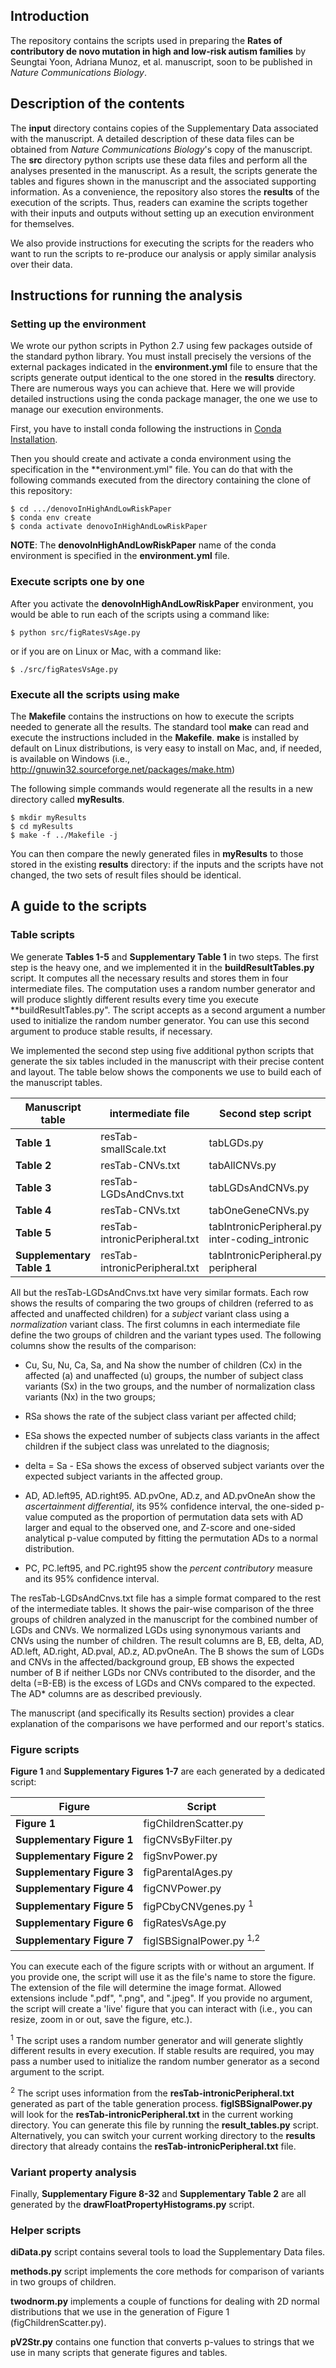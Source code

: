 ## Introduction

The repository contains the scripts used in preparing the **Rates of contributory de novo mutation in high and low-risk autism families** by Seungtai Yoon, Adriana Munoz, et al. manuscript, soon to be published in _Nature Communications Biology_.

## Description of the contents

The **input** directory contains copies of the Supplementary Data associated with the manuscript. A detailed description of these data files can be obtained from _Nature Communications Biology_'s copy of the manuscript. The **src** directory python scripts use these data files and perform all the analyses presented in the manuscript. As a result, the scripts generate the tables and figures shown in the manuscript and the associated supporting information. As a convenience, the repository also stores the **results** of the execution of the scripts. Thus, readers can examine the scripts together with their inputs and outputs without setting up an execution environment for themselves. 

We also provide instructions for executing the scripts for the readers who want to run the scripts to re-produce our analysis or apply similar analysis over their data. 

## Instructions for running the analysis

### Setting up the environment

We wrote our python scripts in Python 2.7 using few packages outside of the standard python library. You must install precisely the versions of the external packages indicated in the **environment.yml** file to ensure that the scripts generate output identical to the one stored in the **results** directory. There are numerous ways you can achieve that. Here we will provide detailed instructions using the conda package manager, the one we use to manage our execution environments.

First, you have to install conda following the instructions in [Conda Installation](https://docs.conda.io/projects/conda/en/latest/user-guide/install/index.html).

Then you should create and activate a conda environment using the specification in the **environment.yml" file. You can do that with the following commands executed from the directory containing the clone of this repository:

    $ cd .../denovoInHighAndLowRiskPaper
    $ conda env create
    $ conda activate denovoInHighAndLowRiskPaper

**NOTE**: The **denovoInHighAndLowRiskPaper** name of the conda environment is specified in the **environment.yml** file. 

### Execute scripts one by one

After you activate the **denovoInHighAndLowRiskPaper** environment, you would be able to run each of the scripts using a command like:

    $ python src/figRatesVsAge.py

or if you are on Linux or Mac, with a command like:

    $ ./src/figRatesVsAge.py

### Execute all the scripts using **make**

The **Makefile** contains the instructions on how to execute the scripts needed to generate all the results. The standard tool **make** can read and execute the instructions included in the **Makefile**. **make** is installed by default on Linux distributions, is very easy to install on Mac, and, if needed, is available on Windows (i.e., http://gnuwin32.sourceforge.net/packages/make.htm)

The following simple commands would regenerate all the results in a new directory called **myResults**. 

    $ mkdir myResults
    $ cd myResults
    $ make -f ../Makefile -j

You can then compare the newly generated files in **myResults** to those stored in the existing **results** directory: if the inputs and the scripts have not changed, the two sets of result files should be identical. 

## A guide to the scripts

### Table scripts

We generate **Tables 1-5** and **Supplementary Table 1** in two steps. The first step is the heavy one, and we implemented it in the **buildResultTables.py** script. It computes all the necessary results and stores them in four intermediate files. The computation uses a random number generator and will produce slightly different results every time you execute **buildResultTables.py". The script accepts as a second argument a number used to initialize the random number generator. You can use this second argument to produce stable results, if necessary. 

We implemented the second step using five additional python scripts that generate the six tables included in the manuscript with their precise content and layout. The table below shows the components we use to build each of the manuscript tables.

| Manuscript table          | intermediate file             | Second step script                             |
|---------------------------|-------------------------------|------------------------------------------------|
| **Table 1**               | resTab-smallScale.txt         | tabLGDs.py                                     |
| **Table 2**               | resTab-CNVs.txt               | tabAllCNVs.py                                  |
| **Table 3**               | resTab-LGDsAndCnvs.txt        | tabLGDsAndCNVs.py                              |
| **Table 4**               | resTab-CNVs.txt               | tabOneGeneCNVs.py                              |
| **Table 5**               | resTab-intronicPeripheral.txt | tabIntronicPeripheral.py inter-coding_intronic |
| **Supplementary Table 1** | resTab-intronicPeripheral.txt | tabIntronicPeripheral.py peripheral            |

All but the resTab-LGDsAndCnvs.txt have very similar formats. Each row shows the results of comparing the two groups of children (referred to as affected and unaffected children) for a *subject* variant class using a *normalization* variant class. The first columns in each intermediate file define the two groups of children and the variant types used. The following columns show the results of the comparison:

  * Cu, Su, Nu, Ca, Sa, and Na show the number of children (Cx) in the affected (a) and unaffected (u) groups, the number of subject class variants (Sx) in the two groups, and the number of normalization class variants (Nx) in the two groups; 

  * RSa	shows the rate of the subject class variant per affected child; 
  
  * ESa	shows the expected number of subjects class variants in the affect children if the subject class was unrelated to the diagnosis;
  
  * delta = Sa - ESa shows the excess of observed subject variants over the expected subject variants in the affected group.
  
  * AD, AD.left95, AD.right95. AD.pvOne, AD.z, and AD.pvOneAn show the *ascertainment differential*, its 95% confidence interval, the one-sided p-value computed as the proportion of permutation data sets with AD larger and equal to the observed one, and Z-score and one-sided analytical p-value computed by fitting the permutation ADs to a normal distribution.

  * PC, PC.left95, and PC.right95 show the *percent contributory* measure and its 95% confidence interval.

The resTab-LGDsAndCnvs.txt file has a simple format compared to the rest of the intermediate tables. 
It shows the pair-wise comparison of the three groups of children analyzed in the manuscript for the combined number of LGDs and CNVs. We normalized LGDs using synonymous variants and CNVs using the number of children. The result columns are B, EB, delta, AD, AD.left, AD.right, AD.pval, AD.z, AD.pvOneAn. The B shows the sum of LGDs and CNVs in the affected/background group, EB shows the expected number of B if neither LGDs nor CNVs contributed to the disorder, and the delta (=B-EB) is the excess of LGDs and CNVs compared to the expected. The AD* columns are as described previously.

The manuscript (and specifically its Results section) provides a clear explanation of the comparisons we have performed and our report's statics. 

### Figure scripts

**Figure 1** and **Supplementary Figures 1-7** are each generated by a dedicated script:

| Figure                     | Script                              |
|----------------------------|-------------------------------------|
| **Figure 1**               | figChildrenScatter.py               |
| **Supplementary Figure 1** | figCNVsByFilter.py                  |
| **Supplementary Figure 2** | figSnvPower.py                      |
| **Supplementary Figure 3** | figParentalAges.py                  |
| **Supplementary Figure 4** | figCNVPower.py                      |
| **Supplementary Figure 5** | figPCbyCNVgenes.py <sup>1</sup>     |
| **Supplementary Figure 6** | figRatesVsAge.py                    |
| **Supplementary Figure 7** | figISBSignalPower.py <sup>1,2</sup> |

You can execute each of the figure scripts with or without an argument. If you provide one, the script will use it as the file's name to store the figure. The extension of the file will determine the image format. Allowed extensions include ".pdf", ".png", and ".jpeg". If you provide no argument, the script will create a 'live' figure that you can interact with (i.e., you can resize, zoom in or out, save the figure, etc.).

<sup>1</sup> The script uses a random number generator and will generate slightly different results in every execution. If stable results are required, you may pass a number used to initialize the random number generator as a second argument to the script. 

<sup>2</sup> The script uses information from the **resTab-intronicPeripheral.txt** generated as part of the table generation process. **figISBSignalPower.py** will look for the **resTab-intronicPeripheral.txt** in the current working directory. You can generate this file by running the **result_tables.py** script. Alternatively, you can switch your current working directory to the **results** directory that already contains the **resTab-intronicPeripheral.txt** file.

### Variant property analysis

Finally, **Supplementary Figure 8-32** and **Supplementary Table 2** are all generated by the **drawFloatPropertyHistograms.py** script. 

### Helper scripts

**diData.py** script contains several tools to load the Supplementary Data files.

**methods.py** script implements the core methods for comparison of variants in two groups of children. 

**twodnorm.py** implements a couple of functions for dealing with 2D normal distributions that we use in the 
generation of Figure 1 (figChildrenScatter.py).

**pV2Str.py** contains one function that converts p-values to strings that we use in many scripts that generate figures and tables. 
